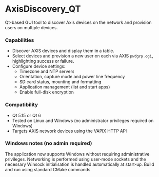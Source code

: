 AxisDiscovery_QT
=================

Qt-based GUI tool to discover Axis devices on the network and provision users on multiple devices.

### Capabilities
- Discover AXIS devices and display them in a table.
- Select devices and provision a new user on each via AXIS `pwdgrp.cgi`, highlighting success or failure.
- Configure device settings:
  - Timezone and NTP servers
  - Orientation, capture mode and power line frequency
  - SD card status, mounting and formatting
  - Application management (list and start apps)
  - Enable full-disk encryption

### Compatibility
- Qt 5.15 or Qt 6
- Tested on Linux and Windows (no administrator privileges required on Windows)
- Targets AXIS network devices using the VAPIX HTTP API

### Windows notes (no admin required)

The application now supports Windows without requiring administrative
privileges. Networking is performed using user-mode sockets and the
necessary Winsock initialisation is handled automatically at start-up.
Build and run using standard CMake commands.


